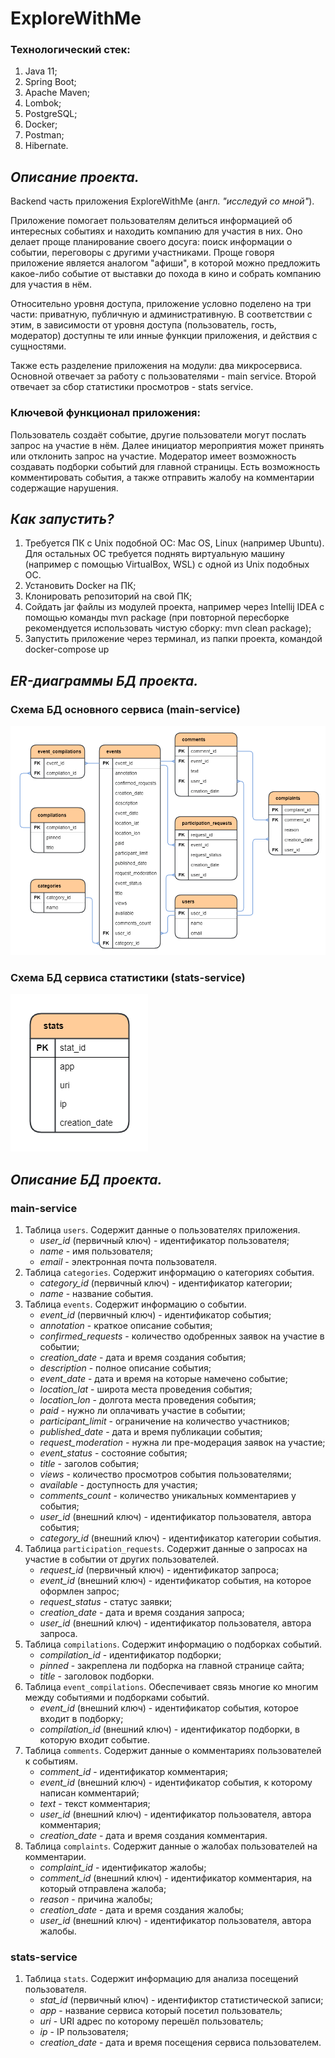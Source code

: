 # ExploreWithMe

### Технологический стек:

1. Java 11;
2. Spring Boot;
3. Apache Maven;
4. Lombok;
5. PostgreSQL;
6. Docker;
7. Postman;
8. Hibernate.

## _Описание проекта._
       
Backend часть приложения ExploreWithMe (англ. _"исследуй со мной"_).  

Приложение помогает пользователям делиться информацией об интересных событиях и находить компанию для участия в них. 
Оно делает проще планирование своего досуга: поиск информации о событии, переговоры с другими участниками. Проще говоря 
приложение является аналогом "афиши", в которой можно предложить какое-либо событие от выставки до похода в кино и 
собрать компанию для участия в нём.  

Относительно уровня доступа, приложение условно поделено на три части: приватную, публичную и административную. В 
соответствии с этим, в зависимости от уровня доступа (пользователь, гость, модератор) доступны те или инные функции 
приложения, и действия с сущностями.

Также есть разделение приложения на модули: два микросервиса. Основной отвечает за работу с пользователями - main 
service. Второй отвечает за сбор статистики просмотров - stats service.

### Ключевой функционал приложения:

Пользователь создаёт событие, другие пользователи могут послать запрос на участие в нём. Далее инициатор мероприятия 
может принять или отклонить запрос на участие. Модератор имеет возможность создавать подборки событий для главной 
страницы. Есть возможность комментировать события, а также отправить жалобу на комментарии содержащие нарушения.

## _Как запустить?_

1. Требуется ПК с Unix подобной ОС: Mac OS, Linux (например Ubuntu). Для остальных ОС требуется поднять виртуальную 
   машину (например с помощью VirtualBox, WSL) с одной из Unix подобных ОС.
2. Установить Docker на ПК;
3. Клонировать репозиторий на свой ПК;
4. Сойдать jar файлы из модулей проекта, например через Intellij IDEA с помощью команды mvn package (при повторной 
   пересборке рекомендуется использовать чистую сборку: mvn clean package);
5. Запустить приложение через терминал, из папки проекта, командой docker-compose up

## _ER-диаграммы БД проекта._

### Схема БД основного сервиса (main-service)

![ER-diagram main service.](explore_with_me_db/main_service_db.png)

### Схема БД сервиса статистики (stats-service)

![ER-diagram stats service.](explore_with_me_db/stats_service_db.png)

## _Описание БД проекта._

### main-service

1. Таблица `users`. Содержит данные о пользователях приложения.
   * _user_id_ (первичный ключ) - идентификатор пользователя;
   * _name_ - имя пользователя;
   * _email_ - электронная почта пользователя.
2. Таблица `categories`. Содержит информацию о категориях события.
   * _category_id_ (первичный ключ) - идентификатор категории;
   * _name_ - название события.
3. Таблица `events`. Содержит информацию о событии.
   * _event_id_ (первичный ключ) - идентификатор события;
   * _annotation_ - краткое описание события;
   * _confirmed_requests_ - количество одобренных заявок на участие в событии;
   * _creation_date_ - дата и время создания события;
   * _description_ - полное описание события;
   * _event_date_ - дата и время на которые намечено событие;
   * _location_lat_ - широта места проведения события;
   * _location_lon_ - долгота места проведения события;
   * _paid_ - нужно ли оплачивать участие в событии;
   * _participant_limit_ - ограничение на количество участников;
   * _published_date_ - дата и время публикации события;
   * _request_moderation_ - нужна ли пре-модерация заявок на участие;
   * _event_status_ - состояние события;
   * _title_ - заголов события;
   * _views_ - количество просмотров события пользователями;
   * _available_ - доступность для участия;
   * _comments_count_ - количество уникальных комментариев у события;
   * _user_id_ (внешний ключ) - идентификатор пользователя, автора события;
   * _category_id_ (внешний ключ) - идентификатор категории события.
4. Таблица `participation_requests`. Содержит данные о запросах на участие в событии от других пользователей.
   * _request_id_ (первичный ключ) - идентификатор запроса;
   * _event_id_ (внешний ключ) - идентификатор события, на которое оформлен запрос;
   * _request_status_ - статус заявки;
   * _creation_date_ - дата и время создания запроса;
   * _user_id_ (внешний ключ) - идентификатор пользователя, автора запроса.
5. Таблица `compilations`. Содержит информацию о подборках событий.
   * _compilation_id_ - идентификатор подборки;
   * _pinned_ - закреплена ли подборка на главной странице сайта;
   * _title_ - заголовок подборки.
6. Таблица `event_compilations`. Обеспечивает связь многие ко многим между событиями и подборками событий.
   * _event_id_ (внешний ключ) - идентификатор события, которое входит в подборку;
   * _compilation_id_ (внешний ключ) - идентификатор подборки, в которую входит событие.
7. Таблица `comments`. Содержит данные о комментариях пользователей к событиям.
   * _comment_id_ - идентификатор комментария;
   * _event_id_ (внешний ключ) - идентификатор события, к которому написан комментарий;
   * _text_ - текст комментария;
   * _user_id_ (внешний ключ) - идентификатор пользователя, автора комментария;
   * _creation_date_ - дата и время создания комментария.
8. Таблица `complaints`. Содержит данные о жалобах пользователей на комментарии.
   * _complaint_id_ - идентификатор жалобы;
   * _comment_id_ (внешний ключ) - идентификатор комментария, на который отправлена жалоба;
   * _reason_ - причина жалобы;
   * _creation_date_ - дата и время создания жалобы;
   * _user_id_ (внешний ключ) - идентификатор пользователя, автора жалобы.

### stats-service

1. Таблица `stats`. Содержит информацию для анализа посещений пользователя.
   * _stat_id_ (первичный ключ) - идентификтор статистической записи;
   * _app_ - название сервиса который посетил пользователь;
   * _uri_ - URI адрес по которому перешёл пользователь;
   * _ip_ - IP пользователя;
   * _creation_date_ - дата и время посещения сервиса пользователем.